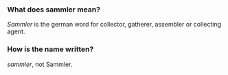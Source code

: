 ### What does sammler mean?

_Sammler_ is the german word for collector, gatherer, assembler or collecting agent.

### How is the name written?

_sammler_, not Sammler. 